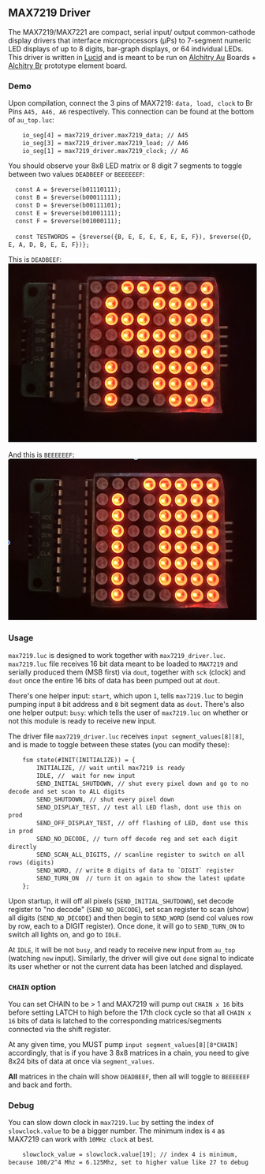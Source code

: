 ## MAX7219 Driver

The MAX7219/MAX7221 are compact, serial input/ output common-cathode display drivers that interface microprocessors (μPs) to 7-segment numeric LED displays of up to 8 digits, bar-graph displays, or 64 individual LEDs. This driver is written in [Lucid](https://alchitry.com/lucid) and is meant to be run on [Alchitry Au](https://www.sparkfun.com/products/16527) Boards + [Alchitry Br](https://www.sparkfun.com/products/16524) prototype element board.

### Demo

Upon compilation, connect the 3 pins of MAX7219: `data, load, clock` to Br Pins `A45, A46, A6` respectively. This connection can be found at the bottom of `au_top.luc`:

```
    io_seg[4] = max7219_driver.max7219_data; // A45
    io_seg[3] = max7219_driver.max7219_load; // A46
    io_seg[1] = max7219_driver.max7219_clock; // A6
```

You should observe your 8x8 LED matrix or 8 digit 7 segments to toggle between two values `DEADBEEF` or `BEEEEEEF`:

```
  const A = $reverse(b01110111);
  const B = $reverse(b00011111);
  const D = $reverse(b00111101);
  const E = $reverse(b01001111);
  const F = $reverse(b01000111);

  const TESTWORDS = {$reverse({B, E, E, E, E, E, E, F}), $reverse({D, E, A, D, B, E, E, F})};
```

This is `DEADBEEF`:
![deadbeef](images/deadbeef.png)

And this is `BEEEEEEF`:
![beeeeeef](images/beeeeeef.png)

### Usage

`max7219.luc` is designed to work together with `max7219_driver.luc`. `max7219.luc` file receives 16 bit data meant to be loaded to `MAX7219` and serially produced them (MSB first) via `dout`, together with `sck` (clock) and `dout` once the entire 16 bits of data has been pumped out at `dout`.

There's one helper input: `start`, which upon `1`, tells `max7219.luc` to begin pumping input `8` bit address and `8` bit segment data as `dout`.
There's also one helper output: `busy`: which tells the user of `max7219.luc` on whether or not this module is ready to receive new input.

The driver file `max7219_driver.luc` receives `input segment_values[8][8]`, and is made to toggle between these states (you can modify these):

```
    fsm state(#INIT(INITIALIZE)) = {
        INITIALIZE, // wait until max7219 is ready
        IDLE, //  wait for new input
        SEND_INITIAL_SHUTDOWN, // shut every pixel down and go to no decode and set scan to ALL digits
        SEND_SHUTDOWN, // shut every pixel down
        SEND_DISPLAY_TEST, // test all LED flash, dont use this on prod
        SEND_OFF_DISPLAY_TEST, // off flashing of LED, dont use this in prod
        SEND_NO_DECODE, // turn off decode reg and set each digit directly
        SEND_SCAN_ALL_DIGITS, // scanline register to switch on all rows (digits)
        SEND_WORD, // write 8 digits of data to `DIGIT` register
        SEND_TURN_ON  // turn it on again to show the latest update
    };
```

Upon startup, it will off all pixels (`SEND_INITIAL_SHUTDOWN`), set decode register to "no decode" (`SEND_NO_DECODE`), set scan register to scan (show) all digits (`SEND_NO_DECODE`) and then begin to `SEND_WORD` (send col values row by row, each to a DIGIT register). Once done, it will go to `SEND_TURN_ON` to switch all lights on, and go to `IDLE`.

At `IDLE`, it will be not `busy`, and ready to receive new input from `au_top` (watching `new` input). Similarly, the driver will give out `done` signal to indicate its user whether or not the current data has been latched and displayed.

### `CHAIN` option

You can set CHAIN to be > 1 and MAX7219 will pump out `CHAIN x 16` bits before setting LATCH to high before the 17th clock cycle so that all `CHAIN x 16` bits of data is latched to the corresponding matrices/segments connected via the shift register.

At any given time, you MUST pump `input segment_values[8][8*CHAIN]` accordingly, that is if you have 3 8x8 matrices in a chain, you need to give 8x24 bits of data at once via `segment_values`.

**All** matrices in the chain will show `DEADBEEF`, then all will toggle to `BEEEEEEF` and back and forth.

### Debug

You can slow down clock in `max7219.luc` by setting the index of `slowclock.value` to be a bigger number. The minimum index is `4` as MAX7219 can work with `10MHz clock` at best.

```
    slowclock_value = slowclock.value[19]; // index 4 is minimum, because 100/2^4 Mhz = 6.125Mhz, set to higher value like 27 to debug
```
